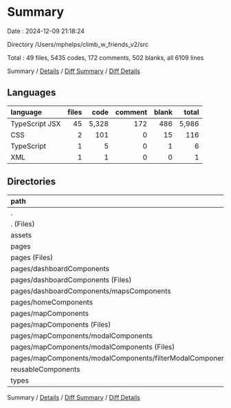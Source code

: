 # Summary

Date : 2024-12-09 21:18:24

Directory /Users/mphelps/climb_w_friends_v2/src

Total : 49 files, 5435 codes, 172 comments, 502 blanks, all 6109 lines

Summary / [Details](details.md) / [Diff Summary](diff.md) / [Diff Details](diff-details.md)

## Languages

| language       | files |  code | comment | blank | total |
| :------------- | ----: | ----: | ------: | ----: | ----: |
| TypeScript JSX |    45 | 5,328 |     172 |   486 | 5,986 |
| CSS            |     2 |   101 |       0 |    15 |   116 |
| TypeScript     |     1 |     5 |       0 |     1 |     6 |
| XML            |     1 |     1 |       0 |     0 |     1 |

## Directories

| path                                                          | files |  code | comment | blank | total |
| :------------------------------------------------------------ | ----: | ----: | ------: | ----: | ----: |
| .                                                             |    49 | 5,435 |     172 |   502 | 6,109 |
| . (Files)                                                     |     5 |   188 |      35 |    33 |   256 |
| assets                                                        |     1 |     1 |       0 |     0 |     1 |
| pages                                                         |    27 | 3,959 |     127 |   350 | 4,436 |
| pages (Files)                                                 |     4 |   392 |      36 |    63 |   491 |
| pages/dashboardComponents                                     |     6 | 1,232 |      28 |    86 | 1,346 |
| pages/dashboardComponents (Files)                             |     4 |   833 |      27 |    56 |   916 |
| pages/dashboardComponents/mapsComponents                      |     2 |   399 |       1 |    30 |   430 |
| pages/homeComponents                                          |     1 |    40 |       0 |     4 |    44 |
| pages/mapComponents                                           |    16 | 2,295 |      63 |   197 | 2,555 |
| pages/mapComponents (Files)                                   |     8 | 1,211 |      53 |    80 | 1,344 |
| pages/mapComponents/modalComponents                           |     8 | 1,084 |      10 |   117 | 1,211 |
| pages/mapComponents/modalComponents (Files)                   |     7 | 1,017 |      10 |   111 | 1,138 |
| pages/mapComponents/modalComponents/filterModalComponents.tsx |     1 |    67 |       0 |     6 |    73 |
| reusableComponents                                            |    14 | 1,217 |      10 |   107 | 1,334 |
| types                                                         |     2 |    70 |       0 |    12 |    82 |

Summary / [Details](details.md) / [Diff Summary](diff.md) / [Diff Details](diff-details.md)
